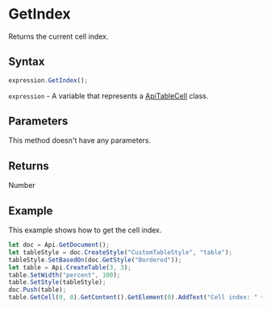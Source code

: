 # GetIndex

Returns the current cell index.

## Syntax

```javascript
expression.GetIndex();
```

`expression` - A variable that represents a [ApiTableCell](../ApiTableCell.md) class.

## Parameters

This method doesn't have any parameters.

## Returns

Number

## Example

This example shows how to get the cell index.

```javascript editor-docx
let doc = Api.GetDocument();
let tableStyle = doc.CreateStyle("CustomTableStyle", "table");
tableStyle.SetBasedOn(doc.GetStyle("Bordered"));
let table = Api.CreateTable(3, 3);
table.SetWidth("percent", 100);
table.SetStyle(tableStyle);
doc.Push(table);
table.GetCell(0, 0).GetContent().GetElement(0).AddText("Cell index: " + table.GetCell(0, 0).GetIndex());
```
